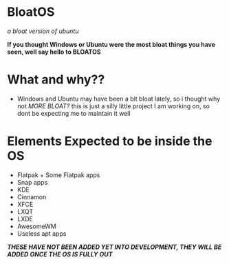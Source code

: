 # BloatOS
*a bloat version of ubuntu*


__If you thought Windows or Ubuntu were the most bloat things you have seen, well say hello to **BLOATOS**__
# What and why??
- Windows and Ubuntu may have been a bit bloat lately, so i thought why not *MORE BLOAT?* this is just a silly little project I am working on, so dont be expecting me to maintain it well
# Elements Expected to be inside the OS
- Flatpak + Some Flatpak apps
- Snap apps
- KDE
- Cinnamon
- XFCE
- LXQT
- LXDE
- AwesomeWM
- Useless apt apps


__*THESE HAVE NOT BEEN ADDED YET INTO DEVELOPMENT, THEY WILL BE ADDED ONCE THE OS IS FULLY OUT*__
